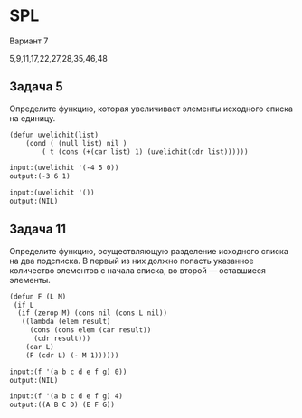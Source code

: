 # SPL
Вариант 7 

5,9,11,17,22,27,28,35,46,48

Задача 5
------
Определите функцию, которая увеличивает элементы исходного списка на единицу.

```diff
(defun uvelichit(list)
	(cond ( (null list) nil )
		( t (cons (+(car list) 1) (uvelichit(cdr list))))))
```
```diff
input:(uvelichit '(-4 5 0))
output:(-3 6 1) 
```
```diff
input:(uvelichit '())
output:(NIL) 
```
Задача 11
----------
Определите функцию, осуществляющую разделение исходного списка на два
подсписка. В первый из них должно попасть указанное количество элементов
с начала списка, во второй — оставшиеся элементы.

```diff
(defun F (L M)
 (if L
  (if (zerop M) (cons nil (cons L nil))
   ((lambda (elem result)
     (cons (cons elem (car result))
      (cdr result)))
    (car L)
    (F (cdr L) (- M 1))))))
```
```diff
input:(f '(a b c d e f g) 0))
output:(NIL) 
```
```diff
input:(f '(a b c d e f g) 4)
output:((A B C D) (E F G))
```

